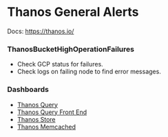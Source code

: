 # Thanos General Alerts

Docs: <https://thanos.io/>

### ThanosBucketHighOperationFailures

* Check GCP status for failures.
* Check logs on failing node to find error messages.

### Dashboards
* [Thanos Query](https://dashboards.gitlab.net/d/af36c91291a603f1d9fbdabdd127ac4a/thanos-query)
* [Thanos Query Front End](https://dashboards.gitlab.net/d/7c68ed2ef2355474f058dd27f0471f7a/thanos-query-frontend)
* [Thanos Store](https://dashboards.gitlab.net/d/e832e8f26403d95fac0ea1c59837588b/thanos-store)
* [Thanos Memcached](https://dashboards.gitlab.net/d/hfkaawAVz/thanos-memcached)